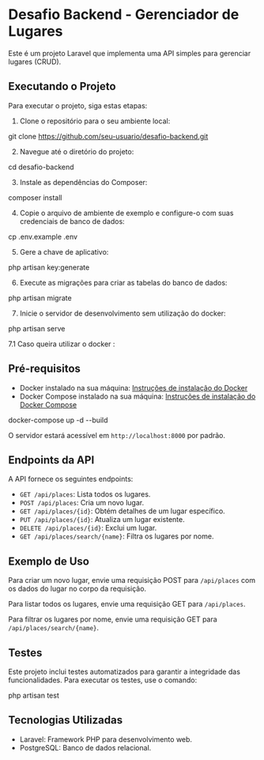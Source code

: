 # Desafio Backend - Gerenciador de Lugares

Este é um projeto Laravel que implementa uma API simples para gerenciar lugares (CRUD).

## Executando o Projeto

Para executar o projeto, siga estas etapas:

1. Clone o repositório para o seu ambiente local:

git clone https://github.com/seu-usuario/desafio-backend.git

2. Navegue até o diretório do projeto:

cd desafio-backend

3. Instale as dependências do Composer:

composer install

4. Copie o arquivo de ambiente de exemplo e configure-o com suas credenciais de banco de dados:

cp .env.example .env

5. Gere a chave de aplicativo:

php artisan key:generate

6. Execute as migrações para criar as tabelas do banco de dados:

php artisan migrate

7. Inicie o servidor de desenvolvimento sem utilização do docker:

php artisan serve

7.1 Caso queira utilizar o docker :

## Pré-requisitos

- Docker instalado na sua máquina: [Instruções de instalação do Docker](https://docs.docker.com/get-docker/)
- Docker Compose instalado na sua máquina: [Instruções de instalação do Docker Compose](https://docs.docker.com/compose/install/)

docker-compose up -d --build


O servidor estará acessível em `http://localhost:8000` por padrão.

## Endpoints da API

A API fornece os seguintes endpoints:

- `GET /api/places`: Lista todos os lugares.
- `POST /api/places`: Cria um novo lugar.
- `GET /api/places/{id}`: Obtém detalhes de um lugar específico.
- `PUT /api/places/{id}`: Atualiza um lugar existente.
- `DELETE /api/places/{id}`: Exclui um lugar.
- `GET /api/places/search/{name}`: Filtra os lugares por nome.

## Exemplo de Uso

Para criar um novo lugar, envie uma requisição POST para `/api/places` com os dados do lugar no corpo da requisição.

Para listar todos os lugares, envie uma requisição GET para `/api/places`.

Para filtrar os lugares por nome, envie uma requisição GET para `/api/places/search/{name}`.

## Testes

Este projeto inclui testes automatizados para garantir a integridade das funcionalidades. Para executar os testes, use o comando:

php artisan test

## Tecnologias Utilizadas

- Laravel: Framework PHP para desenvolvimento web.
- PostgreSQL: Banco de dados relacional.

